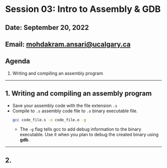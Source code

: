 # Session 03: Intro to Assembly & GDB

## Date: September 20, 2022

## Email: mohdakram.ansari@ucalgary.ca

## Agenda

1. Writing and compiling an assembly program


---
## 1. Writing and compiling an assembly program

- Save your assembly code with the file extension `.s`
- Compile to `.s` assembly code file to `.o` binary executable file.
	```bash
	gcc code_file.s -o code_file.o -g
	```
	- The `-g` flag tells gcc to add debug information to the binary executable. Use it when you plan to debug the created binary using **gdb**.



---
## 2. 
